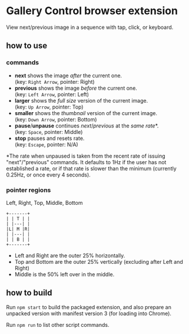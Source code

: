 # Gallery Control browser extension

View next/previous image in a sequence with tap, click, or keyboard.

## how to use

### commands

- **next** shows the image *after* the current one.  
  (key: `Right Arrow`, pointer: Right)
- **previous** shows the image *before* the current one.  
  (key: `Left Arrow`, pointer: Left)
- **larger** shows the *full size* version of the current image.  
  (key: `Up Arrow`, pointer: Top)
- **smaller** shows the *thumbnail* version of the current image.  
  (key: `Down Arrow`, pointer: Bottom)
- **pause**/**unpause** continues *next*/*previous* at the *same rate*\*.  
  (key: `Space`, pointer: Middle)
- **stop** pauses and resets rate.  
  (key: `Escape`, pointer: N/A)

\*The rate when unpaused is taken from the recent rate of issuing "next"/"previous" commands.
It defaults to 1Hz if the user has not established a rate, or if that rate is slower than the minimum (currently 0.25Hz, or once every 4 seconds).

### pointer regions

Left, Right, Top, Middle, Bottom
```
+-------+
| | T | |
| |---| |
|L| M |R|
| |---| |
| | B | |
+-------+
```
- Left and Right are the outer 25% horizontally.
- Top and Bottom are the outer 25% vertically (excluding after Left and Right)
- Middle is the 50% left over in the middle.


## how to build

Run `npm start` to build the packaged extension, and also prepare an unpacked version with manifest version 3 (for loading into Chrome).

Run `npm run` to list other script commands.

